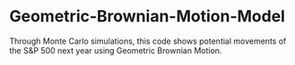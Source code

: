 # Geometric-Brownian-Motion-Model

Through Monte Carlo simulations, this code shows potential movements of the S&P 500 next year using Geometric Brownian Motion.
